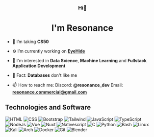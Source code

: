 <h3 align="center">Hi👋</h3>
<h1 align="center">I'm Resonance</h1>

- 🌱 I’m taking **CS50**

- ⚙️ I’m currently working on **[EyeHide](https://eyehide.org)**

- 👀 I'm interested in **Data Science**, **Machine Learning** and **Fullstack Application Development**

- 💬 Fact: **Databases** don't like me

- 📫 How to reach me: Discord: **@resonance_dev** Email: **resonance.commercial@gmail.com**

## Technologies and Software

![HTML](https://img.icons8.com/color/48/html-5.png)
![CSS](https://img.icons8.com/color/48/css3.png)
![Bootstrap](https://img.icons8.com/color-glass/48/bootstrap.png)
![Tailwind](https://img.icons8.com/color/48/tailwind_css.png)
![JavaScript](https://img.icons8.com/color/48/javascript.png)
![TypeScript](https://img.icons8.com/color/48/typescript.png)
![NodeJs](https://img.icons8.com/color/48/nodejs.png)
![Vue](https://img.icons8.com/color/48/vue-js.png)
![Nuxt](https://img.icons8.com/color/48/nuxt-jc.png)
![Nativescript](https://img.icons8.com/external-tal-revivo-color-tal-revivo/48/external-nativescript-is-an-open-source-framework-to-develop-apps-logo-color-tal-revivo.png)
![C](https://img.icons8.com/color/48/c-programming.png)
![Python](https://img.icons8.com/color/48/python--v1.png)
![Bash](https://img.icons8.com/color/48/bash.png)
![Linux](https://img.icons8.com/color/48/linux--v1.png)
![Kali](https://img.icons8.com/color/48/kali-linux.png)
![Arch](https://img.icons8.com/material-outlined/48/2266EE/arch-linux.png)
![Docker](https://img.icons8.com/external-tal-revivo-color-tal-revivo/48/external-docker-a-set-of-coupled-software-as-a-service-logo-color-tal-revivo.png)
![Git](https://img.icons8.com/color/48/git.png)
![Blender](https://img.icons8.com/color/48/blender-3d.png)
